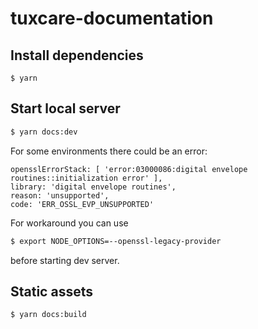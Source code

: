 # tuxcare-documentation


## Install dependencies

```
$ yarn
```

## Start local server

```sh
$ yarn docs:dev
```

For some environments there could be an error:

```
opensslErrorStack: [ 'error:03000086:digital envelope routines::initialization error' ],
library: 'digital envelope routines',
reason: 'unsupported',
code: 'ERR_OSSL_EVP_UNSUPPORTED'
```

For workaround you can use

```sh
$ export NODE_OPTIONS=--openssl-legacy-provider
```

before starting dev server.


## Static assets

```sh
$ yarn docs:build
```
